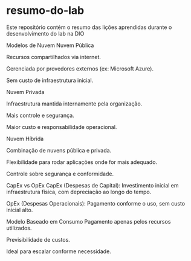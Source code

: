 # resumo-do-lab
Este repositório contém o resumo das lições aprendidas durante o desenvolvimento do lab na DIO

Modelos de Nuvem
Nuvem Pública

Recursos compartilhados via internet.

Gerenciada por provedores externos (ex: Microsoft Azure).

Sem custo de infraestrutura inicial.

Nuvem Privada

Infraestrutura mantida internamente pela organização.

Mais controle e segurança.

Maior custo e responsabilidade operacional.

Nuvem Híbrida

Combinação de nuvens pública e privada.

Flexibilidade para rodar aplicações onde for mais adequado.

Controle sobre segurança e conformidade.

CapEx vs OpEx
CapEx (Despesas de Capital): Investimento inicial em infraestrutura física, com depreciação ao longo do tempo.

OpEx (Despesas Operacionais): Pagamento conforme o uso, sem custo inicial alto.

Modelo Baseado em Consumo
Pagamento apenas pelos recursos utilizados.

Previsibilidade de custos.

Ideal para escalar conforme necessidade.

